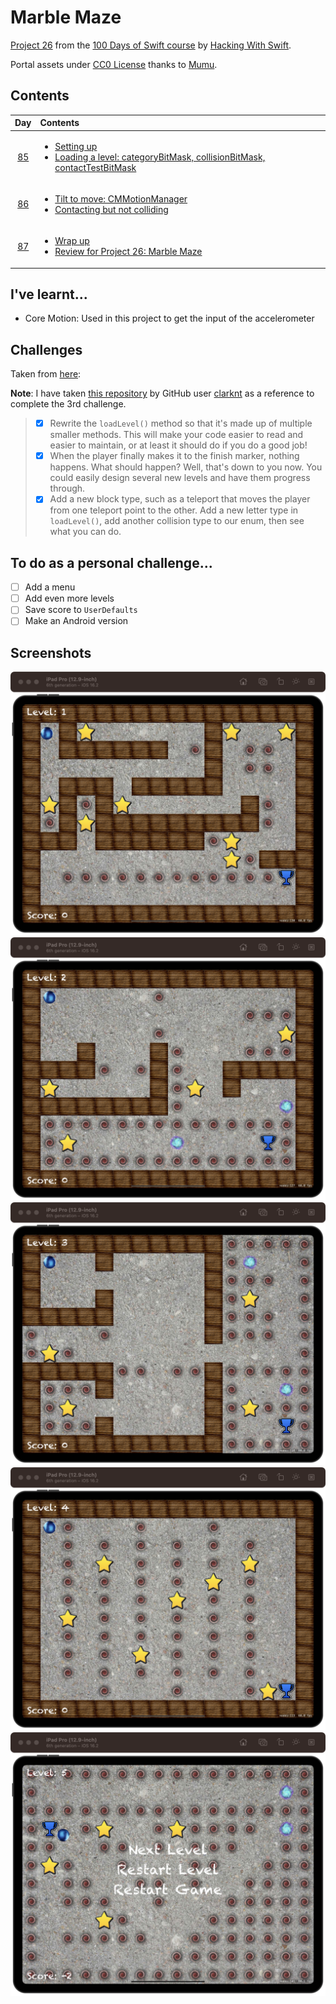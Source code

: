 # Marble Maze

[Project 26](https://www.hackingwithswift.com/read/25/overview) from the [100 Days of Swift course](https://www.hackingwithswift.com/100) by [Hacking With Swift](https://www.hackingwithswift.com/).

Portal assets under [CC0 License](https://creativecommons.org/publicdomain/zero/1.0/legalcode) thanks to [Mumu](https://opengameart.org/content/shiny-orbs-64x64).

## Contents

|                      Day                      | Contents                                                                                                                                                                                                           |
|:---------------------------------------------:|:-------------------------------------------------------------------------------------------------------------------------------------------------------------------------------------------------------------------|
| [85](https://www.hackingwithswift.com/100/85) | <ul><li>[Setting up](https://www.hackingwithswift.com/read/26/1/setting-up)</li><li>[Loading a level: categoryBitMask, collisionBitMask, contactTestBitMask](https://www.hackingwithswift.com/read/26/2)</li></ul> |
| [86](https://www.hackingwithswift.com/100/86) | <ul><li>[Tilt to move: CMMotionManager](https://www.hackingwithswift.com/read/26/3)</li><li>[Contacting but not colliding](https://www.hackingwithswift.com/read/26/4)</li></ul>                                   |
| [87](https://www.hackingwithswift.com/100/87) | <ul><li>[Wrap up](https://www.hackingwithswift.com/read/26/5)</li><li>[Review for Project 26: Marble Maze](https://www.hackingwithswift.com/review/hws/project-26-marble-maze)</li></ul>                           |

## I've learnt...

- Core Motion: Used in this project to get the input of the accelerometer

## Challenges

Taken from [here](https://www.hackingwithswift.com/read/25/5):

**Note**: I have taken [this repository](https://github.com/clarknt/100-days-of-swift/blob/main/34-Project26/README.md) by GitHub user [clarknt](https://github.com/clarknt) as a reference to complete the 3rd challenge.

>- [x] Rewrite the `loadLevel()` method so that it's made up of multiple smaller methods. This will make your code easier to read and easier to maintain, or at least it should do if you do a good job!
>- [x] When the player finally makes it to the finish marker, nothing happens. What should happen? Well, that's down to you now. You could easily design several new levels and have them progress through.
>- [x] Add a new block type, such as a teleport that moves the player from one teleport point to the other. Add a new letter type in `loadLevel()`, add another collision type to our enum, then see what you can do.

## To do as a personal challenge...

- [ ] Add a menu
- [ ] Add even more levels
- [ ] Save score to `UserDefaults`
- [ ] Make an Android version

## Screenshots

![Level 1](./Screenshots/1.png)
![Level 2](./Screenshots/2.png)
![Level 3](./Screenshots/3.png)
![Level 4](./Screenshots/4.png)
![Level 5](./Screenshots/5.png)
